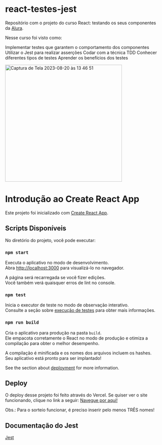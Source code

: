 # react-testes-jest
Repositório com o projeto do curso React: testando os seus componentes da [Alura](https://cursos.alura.com.br/course/react-testando-componentes).

Nesse curso foi visto como: 

Implementar testes que garantem o comportamento dos componentes
Utilizar o Jest para realizar asserções
Codar com a técnica TDD
Conhecer diferentes tipos de testes
Aprender os benefícios dos testes

<img width="378" alt="Captura de Tela 2023-08-20 às 13 46 51" src="https://github.com/asilva-dev/react-testes-jest/assets/26863069/616631a5-02c7-4bde-ac6a-3eae73b902ab">

# Introdução ao Create React App

Este projeto foi inicializado com [Create React App](https://github.com/facebook/create-react-app).

## Scripts Disponíveis

No diretório do projeto, você pode executar:

### `npm start`

Executa o aplicativo no modo de desenvolvimento.\
Abra [http://localhost:3000](http://localhost:3000) para visualizá-lo no navegador.

A página será recarregada se você fizer edições.\
Você também verá quaisquer erros de lint no console.

### `npm test`

Inicia o executor de teste no modo de observação interativo.\
Consulte a seção sobre [execução de testes](https://facebook.github.io/create-react-app/docs/running-tests) para obter mais informações.

### `npm run build`

Cria o aplicativo para produção na pasta `build`.\
Ele empacota corretamente o React no modo de produção e otimiza a compilação para obter o melhor desempenho.

A compilação é minificada e os nomes dos arquivos incluem os hashes.\
Seu aplicativo está pronto para ser implantado!

See the section about [deployment](https://facebook.github.io/create-react-app/docs/deployment) for more information.


## Deploy

O deploy desse projeto foi feito através do Vercel. Se quiser ver o site funcionando, clique no link a seguir:
[Navegue por aqui!](https://sorteio-com-react-e-jest-amanda.vercel.app/)

Obs.: Para o sorteio funcionar, é preciso inserir pelo menos TRÊS nomes!

## Documentação do Jest

[Jest](https://jestjs.io/pt-BR/)
